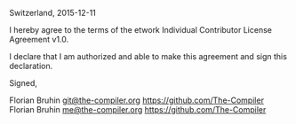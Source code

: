 Switzerland, 2015-12-11

I hereby agree to the terms of the etwork Individual Contributor License
Agreement v1.0.

I declare that I am authorized and able to make this agreement and sign this
declaration.

Signed,

Florian Bruhin git@the-compiler.org https://github.com/The-Compiler
Florian Bruhin me@the-compiler.org https://github.com/The-Compiler
